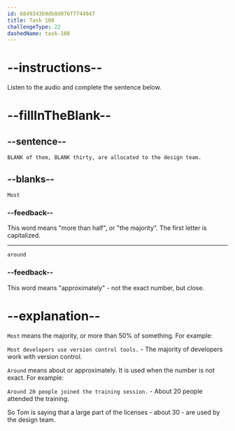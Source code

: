 ```yaml
---
id: 6849343b9db8d076f7744947
title: Task 108
challengeType: 22
dashedName: task-108
---
```


<!-- (audio) Tom: Most of them, around thirty, are allocated to the design team. -->

# --instructions--

Listen to the audio and complete the sentence below.

# --fillInTheBlank--

## --sentence--

`BLANK of them, BLANK thirty, are allocated to the design team.`

## --blanks--

`Most`

### --feedback--

This word means "more than half", or "the majority". The first letter is capitalized.

---

`around`

### --feedback--

This word means "approximately" - not the exact number, but close.

# --explanation--

`Most` means the majority, or more than 50% of something. For example:

`Most developers use version control tools.` - The majority of developers work with version control.

`Around` means about or approximately. It is used when the number is not exact. For example:

`Around 20 people joined the training session.` - About 20 people attended the training.

So Tom is saying that a large part of the licenses - about 30 - are used by the design team.
